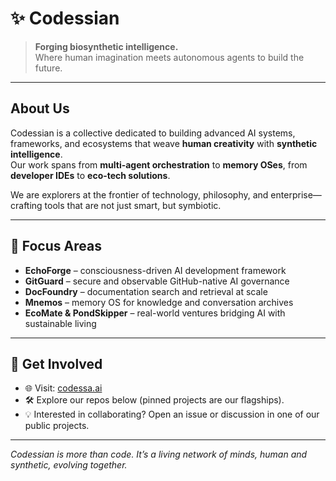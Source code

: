# ✨ Codessian

> **Forging biosynthetic intelligence.**  
> Where human imagination meets autonomous agents to build the future.

---

## About Us
Codessian is a collective dedicated to building advanced AI systems, frameworks, and ecosystems that weave **human creativity** with **synthetic intelligence**.  
Our work spans from **multi-agent orchestration** to **memory OSes**, from **developer IDEs** to **eco-tech solutions**.

We are explorers at the frontier of technology, philosophy, and enterprise—crafting tools that are not just smart, but symbiotic.

---

## 🔑 Focus Areas
- **EchoForge** – consciousness-driven AI development framework  
- **GitGuard** – secure and observable GitHub-native AI governance  
- **DocFoundry** – documentation search and retrieval at scale  
- **Mnemos** – memory OS for knowledge and conversation archives  
- **EcoMate & PondSkipper** – real-world ventures bridging AI with sustainable living  

---

## 🚀 Get Involved
- 🌐 Visit: [codessa.ai](https://codessa.ai)  
- 🛠 Explore our repos below (pinned projects are our flagships).  
- 💡 Interested in collaborating? Open an issue or discussion in one of our public projects.  

---

*Codessian is more than code. It’s a living network of minds, human and synthetic, evolving together.*
